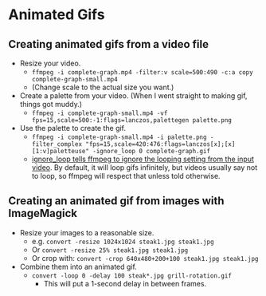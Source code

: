 # Animated Gifs

## Creating animated gifs from a video file

- Resize your video. 
  - `ffmpeg -i complete-graph.mp4 -filter:v scale=500:490 -c:a copy complete-graph-small.mp4` 
  - (Change scale to the actual size you want.)
- Create a palette from your video. (When I went straight to making gif, things got muddy.) 
  - `ffmpeg -i complete-graph-small.mp4 -vf fps=15,scale=500:-1:flags=lanczos,palettegen palette.png`
- Use the palette to create the gif.
  - `ffmpeg -i complete-graph-small.mp4 -i palette.png -filter_complex "fps=15,scale=420:476:flags=lanczos[x];[x][1:v]paletteuse" -ignore_loop 0 complete-graph.gif`
  - [ignore_loop tells ffmpeg to ignore the looping setting from the input video](https://stackoverflow.com/a/25556286/87798). By default, it will loop gifs infinitely, but videos usually say not to loop, so ffmpeg will respect that unless told otherwise. 

## Creating an animated gif from images with ImageMagick

- Resize your images to a reasonable size.
  - e.g. `convert -resize 1024x1024 steak1.jpg steak1.jpg`
  - Or `convert -resize 25% steak1.jpg steak1.jpg`
  - Or crop with: `convert -crop 640x480+200+100 steak1.jpg steak1.jpg`
- Combine them into an animated gif.
  - `convert -loop 0 -delay 100 steak*.jpg grill-rotation.gif`
    - This will put a 1-second delay in between frames. 
